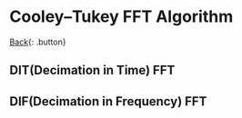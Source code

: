 # Cooley–Tukey FFT Algorithm

[Back](../index.md#algo){: .button}

## DIT(Decimation in Time) FFT

## DIF(Decimation in Frequency) FFT

